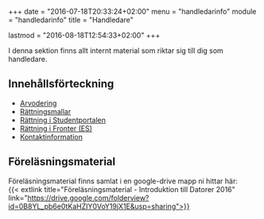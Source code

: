 +++
date = "2016-07-18T20:33:24+02:00"
menu = "handledarinfo"
module = "handledarinfo"
title = "Handledare"

lastmod = "2016-08-18T12:54:33+02:00"
+++

I denna sektion finns allt internt material som riktar sig till dig som handledare.

## Innehållsförteckning
- [Arvodering](arvodering)
- [Rättningsmallar](rattningsmallar)
- [Rättning i Studentportalen](rattning)
- [Rättning i Fronter (ES)](es)
- [Kontaktinformation](kontakt)

## Föreläsningsmaterial
Föreläsningsmaterial finns samlat i en google-drive mapp ni hittar här:  
{{< extlink title="Föreläsningsmaterial - Introduktion till Datorer 2016"
link="https://drive.google.com/folderview?id=0B8YL_pb6e0tKaHZIY0VoY19jX1E&usp=sharing">}}
